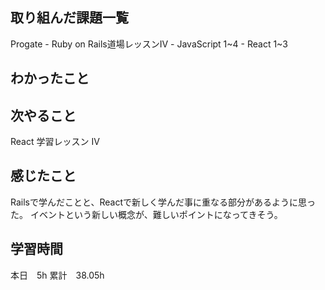 
## 取り組んだ課題一覧
Progate
    - Ruby on Rails道場レッスンⅣ
    - JavaScript 1~4
    - React 1~3

## わかったこと

## 次やること
React 学習レッスン Ⅳ

## 感じたこと
Railsで学んだことと、Reactで新しく学んだ事に重なる部分があるように思った。
イベントという新しい概念が、難しいポイントになってきそう。

## 学習時間
本日　5h
累計　38.05h